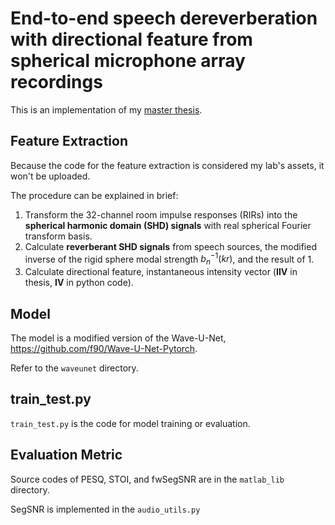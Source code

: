 # End-to-end speech dereverberation with directional feature from spherical microphone array recordings

This is an implementation of my [master thesis](https://chungks603.github.io/assets/master-thesis.pdf).



## Feature Extraction

Because the code for the feature extraction is considered my lab's assets, it won't be uploaded.

The procedure can be explained in brief:

1. Transform the 32-channel room impulse responses (RIRs) into the **spherical harmonic domain (SHD) signals** with real spherical Fourier transform basis.
2. Calculate **reverberant SHD signals** from speech sources, the modified inverse of the rigid sphere modal strength $b^{-1}_n(kr)$, and the result of 1.
3. Calculate directional feature, instantaneous intensity vector (**IIV** in thesis, **IV** in python code).



## Model

The model is a modified version of the Wave-U-Net, https://github.com/f90/Wave-U-Net-Pytorch.

Refer to the `waveunet` directory.



## train_test.py

`train_test.py` is the code for model training or evaluation.



## Evaluation Metric

Source codes of PESQ, STOI, and fwSegSNR are in the `matlab_lib` directory.

SegSNR is implemented in the `audio_utils.py`
